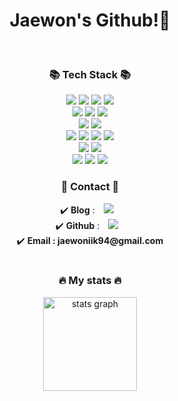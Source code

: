 <div align="center"><h1>Jaewon's Github!🐣</h1></h1></div>
</br>
<div align="center">
    <h3>📚 Tech Stack 📚</h3>
    <img src="https://img.shields.io/badge/Python-3776AB?style=flat&logo=Python&logoColor=white"/>
    <img src="https://img.shields.io/badge/Django-092E20?style=flat&logo=Django&logoColor=white"/>
    <img src="https://img.shields.io/badge/DjangoRestFramework-092E20?style=flat&logo=Django&logoColor=white"/>
    <img src="https://img.shields.io/badge/FastAPI-009688?style=flat&logo=FastAPI&logoColor=white"/></br>
    <img src="https://img.shields.io/badge/SQLite-003B57?style=flat&logo=SQLite&logoColor=white"/>
    <img src="https://img.shields.io/badge/MySQL-4479A1?style=flat&logo=MySQL&logoColor=white"/>
    <img src="https://img.shields.io/badge/PostgreSQL-4169E1?style=flat&logo=PostgreSQL&logoColor=white"/></br>
    <img src="https://img.shields.io/badge/Docker-2496ED?style=flat&logo=Docker&logoColor=white"/>
    <img src="https://img.shields.io/badge/Amazon AWS-232F3E?style=flat&logo=Amazon AWS&logoColor=white"/></br>
    <img src="https://img.shields.io/badge/JavaScript-F7DF1E?style=flat&logo=JavaScript&logoColor=white"/>
    <img src="https://img.shields.io/badge/jQuery-0769AD?style=flat&logo=jQuery&logoColor=white"/>
    <img src="https://img.shields.io/badge/HTML5-E34F26?style=flat&logo=HTML5&logoColor=white"/>
    <img src="https://img.shields.io/badge/CSS3-1572B6?style=flat&logo=CSS3&logoColor=white"/></br>
    <img src="https://img.shields.io/badge/Visual Studio Code-007ACC?style=flat&logo=Visual Studio Code&logoColor=white"/>
    <img src="https://img.shields.io/badge/PyCharm-000000?style=flat&logo=PyCharm&logoColor=white"/></br>
    <img src="https://img.shields.io/badge/GitHub-181717?style=flat&logo=GitHub&logoColor=white"/>
    <img src="https://img.shields.io/badge/Slack-4A154B?style=flat&logo=Slack&logoColor=white"/>
    <img src="https://img.shields.io/badge/Notion-000000?style=flat&logo=Notion&logoColor=white"/>
    
  
  <h3>👋 Contact 👋</h3>
  ✔️ <b>Blog</b> : <a href="https://wdwonii.tistory.com/"><img src="http://img.shields.io/badge/-Tech%20Blog-000000?style=flat&logo=tistory&link=https://wdwonii.tistory.com/" style="height : auto; margin-left : 10px; margin-right : 10px;"/></a></br>
  ✔️ <b>Github</b> : <a href="https://github.com/ja2w0nii/"><img src="http://img.shields.io/badge/-Github-181717?style=flat&logo=github&link=https://github.com/ja2w0nii/" style="height : auto; margin-left : 10px; margin-right : 10px;"/></a></br>
  ✔️ <b>Email : jaewoniik94@gmail.com</b> </br></br>
</div>

<div align="center">
  <h3>🔥 My stats 🔥</h3>
  <img src="https://github-readme-stats.vercel.app/api?username=ja2w0nii&hide_title=false&hide_rank=false&show_icons=true&include_all_commits=true&count_private=true&disable_animations=false&theme=onedark&locale=en&hide_border=false&order=1" height="150" alt="stats graph"  />
</div>
